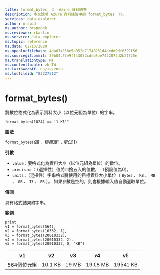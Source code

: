 ```yaml
---
title: format_bytes （）-Azure 資料總管
description: 本文說明 Azure 資料總管中的 format_bytes （）。
services: data-explorer
author: orspod
ms.author: orspodek
ms.reviewer: rkarlin
ms.service: data-explorer
ms.topic: reference
ms.date: 02/13/2020
ms.openlocfilehash: 4da07433be5a052d71740931d4dedd9df0399f56
ms.sourcegitcommit: 39b04c97e9ff43052cdeb7be7422072d2b21725e
ms.translationtype: MT
ms.contentlocale: zh-TW
ms.lasthandoff: 05/12/2020
ms.locfileid: "83227312"
---
```

# <a name="format_bytes"></a>format_bytes()

將數位格式化為表示資料大小（以位元組為單位）的字串。

```kusto
format_bytes(1024) == '1 KB'"
```

**語法**

`format_bytes(`*值*[ `,` *精確度*[ `,` *單位*]]`)`

**引數**

* `value`：要格式化為資料大小（以位元組為單位）的數位。
* `precision`：（選擇性）值將四捨五入的位數。 （預設值為0）。
* `units`：（選擇性）字串格式將使用的目標資料大小單位（ `Bytes` 、 `KB` 、 `MB` 、 `GB` 、 `TB` 、 `PB` ）。 如果參數是空的，則會根據輸入值自動選取單位。

**傳回**

具有格式結果的字串。

**範例**

<!-- csl: https://help.kusto.windows.net/Samples -->
```kusto
print 
v1 = format_bytes(564),
v2 = format_bytes(10332, 1),
v3 = format_bytes(20010332),
v4 = format_bytes(20010332, 2),
v5 = format_bytes(20010332, 0, "KB")
```

|v1|v2|v3|v4|v5|
|---|---|---|---|---|
|564個位元組|10.1 KB|19 MB|19.08 MB|19541 KB|
